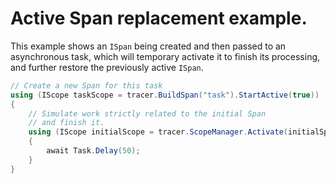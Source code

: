 # Active Span replacement example.

This example shows an `ISpan` being created and then passed to an asynchronous task, which will temporary activate it to finish its processing, and further restore the previously active `ISpan`.

```cs
// Create a new Span for this task
using (IScope taskScope = tracer.BuildSpan("task").StartActive(true))
{
    // Simulate work strictly related to the initial Span
    // and finish it.
    using (IScope initialScope = tracer.ScopeManager.Activate(initialSpan, true))
    {
        await Task.Delay(50);
    }
}
```
